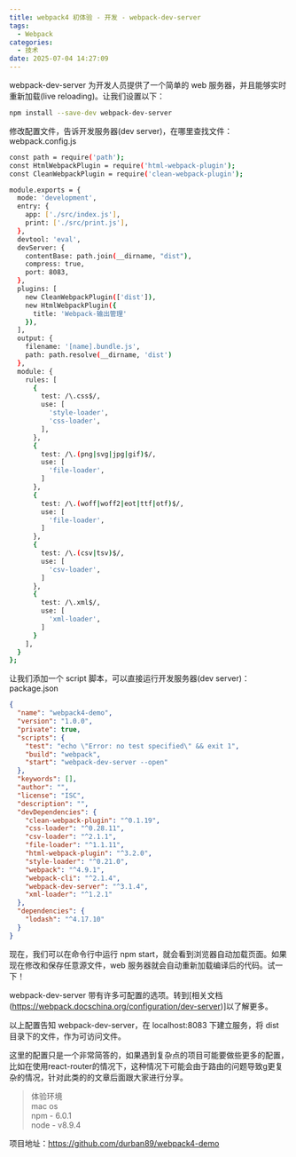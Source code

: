 ```yaml
---
title: webpack4 初体验 - 开发 - webpack-dev-server
tags:
  - Webpack
categories:
  - 技术
date: 2025-07-04 14:27:09
---
```


webpack-dev-server 为开发人员提供了一个简单的 web 服务器，并且能够实时重新加载(live reloading)。让我们设置以下：

```bash
npm install --save-dev webpack-dev-server
```

修改配置文件，告诉开发服务器(dev server)，在哪里查找文件：webpack.config.js

```bash
const path = require('path');
const HtmlWebpackPlugin = require('html-webpack-plugin');
const CleanWebpackPlugin = require('clean-webpack-plugin');

module.exports = {
  mode: 'development',
  entry: {
    app: ['./src/index.js'],
    print: ['./src/print.js'],
  },
  devtool: 'eval',
  devServer: {
    contentBase: path.join(__dirname, "dist"),
    compress: true,
    port: 8083,
  },
  plugins: [
    new CleanWebpackPlugin(['dist']),
    new HtmlWebpackPlugin({
      title: 'Webpack-输出管理'
    }),
  ],
  output: {
    filename: '[name].bundle.js',
    path: path.resolve(__dirname, 'dist')
  },
  module: {
    rules: [
      {
        test: /\.css$/,
        use: [
          'style-loader',
          'css-loader',
        ],
      },
      {
        test: /\.(png|svg|jpg|gif)$/,
        use: [
          'file-loader',
        ]
      },
      {
        test: /\.(woff|woff2|eot|ttf|otf)$/,
        use: [
          'file-loader',
        ]
      },
      {
        test: /\.(csv|tsv)$/,
        use: [
          'csv-loader',
        ]
      },
      {
        test: /\.xml$/,
        use: [
          'xml-loader',
        ]
      }
    ],
  }
};
```

让我们添加一个 script 脚本，可以直接运行开发服务器(dev server)：  
package.json

```json
{
  "name": "webpack4-demo",
  "version": "1.0.0",
  "private": true,
  "scripts": {
    "test": "echo \"Error: no test specified\" && exit 1",
    "build": "webpack",
    "start": "webpack-dev-server --open"
  },
  "keywords": [],
  "author": "",
  "license": "ISC",
  "description": "",
  "devDependencies": {
    "clean-webpack-plugin": "^0.1.19",
    "css-loader": "^0.28.11",
    "csv-loader": "^2.1.1",
    "file-loader": "^1.1.11",
    "html-webpack-plugin": "^3.2.0",
    "style-loader": "^0.21.0",
    "webpack": "^4.9.1",
    "webpack-cli": "^2.1.4",
    "webpack-dev-server": "^3.1.4",
    "xml-loader": "^1.2.1"
  },
  "dependencies": {
    "lodash": "^4.17.10"
  }
}
```

现在，我们可以在命令行中运行 npm start，就会看到浏览器自动加载页面。如果现在修改和保存任意源文件，web 服务器就会自动重新加载编译后的代码。试一下！

webpack-dev-server 带有许多可配置的选项。转到[相关文档(https://webpack.docschina.org/configuration/dev-server)]以了解更多。

以上配置告知 webpack-dev-server，在 localhost:8083 下建立服务，将 dist 目录下的文件，作为可访问文件。

这里的配置只是一个非常简答的，如果遇到复杂点的项目可能要做些更多的配置，比如在使用react-router的情况下，这种情况下可能会由于路由的问题导致g更复杂的情况，针对此类的的文章后面跟大家进行分享。

> 体验环境  
> mac os  
> npm - 6.0.1  
> node - v8.9.4

项目地址：https://github.com/durban89/webpack4-demo
